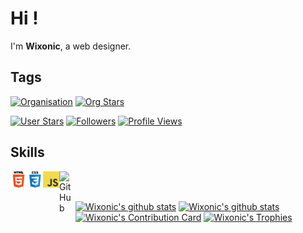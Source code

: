 # Hi !
I'm **Wixonic**, a web designer.

## Tags

[![Organisation](https://img.shields.io/badge/Organisation-Cryptic%20Technologies-blue)](https://github.com/Cryptic-Techs)
[![Org Stars](https://img.shields.io/github/stars/Cryptic-Techs?label=Organisation%20Stars)](https://github.com/Cryptic-Techs)

[![User Stars](https://img.shields.io/github/stars/Wixonic?label=Stars)](https://github.com/Wixonic)
[![Followers](https://img.shields.io/github/followers/Wixonic?label=Followers&color=blue)](https://github.com/Wixonic?tab=followers)
[![Profile Views](https://komarev.com/ghpvc/?username=Wixonic&label=Profile%20Views)](https://github.com/Wixonic)

## Skills

<a href="https://github.com/Wixonic">
<img align="left" alt="HTML5" width="26px" src="https://raw.githubusercontent.com/github/explore/80688e429a7d4ef2fca1e82350fe8e3517d3494d/topics/html/html.png" /><img align="left" alt="CSS3" width="26px" src="https://raw.githubusercontent.com/github/explore/80688e429a7d4ef2fca1e82350fe8e3517d3494d/topics/css/css.png" />
<img align="left" alt="JavaScript" width="26px" src="https://raw.githubusercontent.com/github/explore/80688e429a7d4ef2fca1e82350fe8e3517d3494d/topics/javascript/javascript.png" />
<img align="left" alt="GitHub" width="26px" src="https://github.githubassets.com/images/modules/logos_page/GitHub-Mark.png" />
</a>

<br /><br />

[![Wixonic's github stats](https://github-readme-stats.vercel.app/api?include_all_commits=true&username=Wixonic&count_private=true&show_icons=true&title_color=00ccff&text_color=00aaff&icon_color=00ccff&bg_color=45,000000,000055)](https://github.com/Wixonic)
[![Wixonic's github stats](https://github-readme-stats.vercel.app/api/top-langs/?username=Wixonic&count_private=true&show_icons=true&title_color=00ccff&text_color=00aaff&icon_color=00ccff&bg_color=45,000000,000055)](https://github.com/Wixonic)
[![Wixonic's Contribution Card](https://github-readme-streak-stats.herokuapp.com/?user=Wixonic&theme=dark)](https://github.com/Wixonic)
[![Wixonic's Trophies](https://github-profile-trophy.vercel.app/?username=Wixonic&no-bg=true&theme=darkhub&row=25&column=5&margin-w=5&margin-h=5)](https://github.com/Wixonic)
